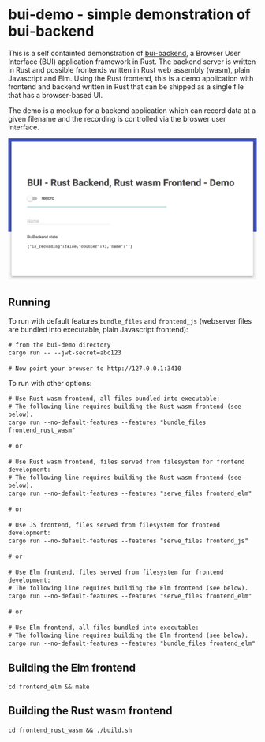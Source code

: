 # bui-demo - simple demonstration of bui-backend

This is a self containted demonstration of
[bui-backend](https://github.com/astraw/bui-backend), a Browser User Interface
(BUI) application framework in Rust. The backend server is written in Rust and
possible frontends written in Rust web assembly (wasm), plain Javascript and
Elm. Using the Rust frontend, this is a demo application with frontend and
backend written in Rust that can be shipped as a single file that has a
browser-based UI.

The demo is a mockup for a backend application which can record data at a given
filename and the recording is controlled via the broswer user interface.

![Screenshot][screenshot-img]

## Running

To run with default features `bundle_files` and `frontend_js` (webserver files
are bundled into executable, plain Javascript frontend):

    # from the bui-demo directory
    cargo run -- --jwt-secret=abc123

    # Now point your browser to http://127.0.0.1:3410

To run with other options:

    # Use Rust wasm frontend, all files bundled into executable:
    # The following line requires building the Rust wasm frontend (see below).
    cargo run --no-default-features --features "bundle_files frontend_rust_wasm"

    # or

    # Use Rust wasm frontend, files served from filesystem for frontend development:
    # The following line requires building the Rust wasm frontend (see below).
    cargo run --no-default-features --features "serve_files frontend_elm"

    # or

    # Use JS frontend, files served from filesystem for frontend development:
    cargo run --no-default-features --features "serve_files frontend_js"

    # or

    # Use Elm frontend, files served from filesystem for frontend development:
    # The following line requires building the Elm frontend (see below).
    cargo run --no-default-features --features "serve_files frontend_elm"

    # or

    # Use Elm frontend, all files bundled into executable:
    # The following line requires building the Elm frontend (see below).
    cargo run --no-default-features --features "bundle_files frontend_elm"

## Building the Elm frontend

    cd frontend_elm && make

## Building the Rust wasm frontend

    cd frontend_rust_wasm && ./build.sh

[screenshot-img]: bui-demo.png
